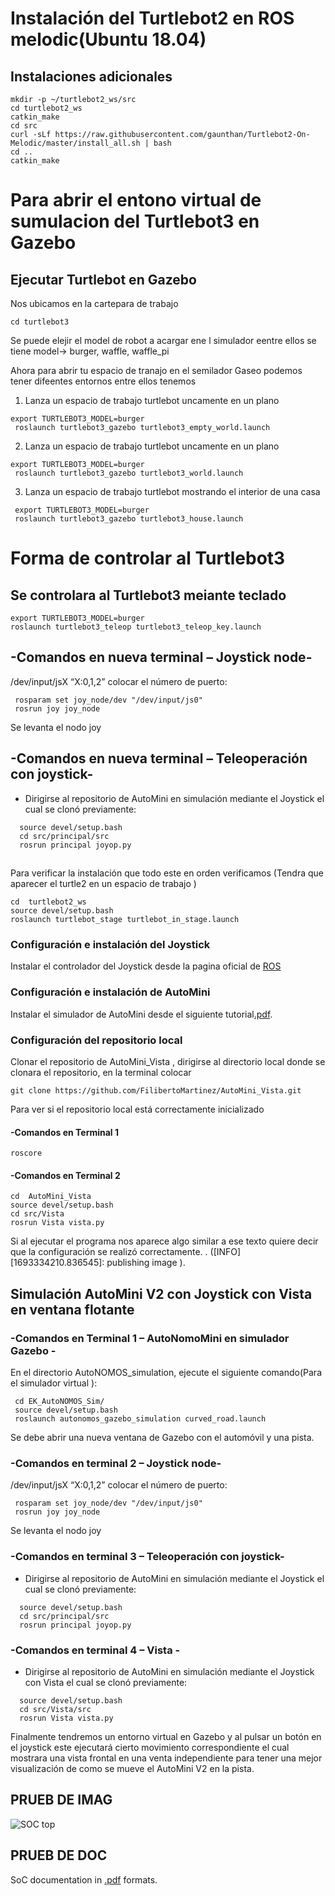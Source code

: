 


#  Instalación del Turtlebot2 en ROS melodic(Ubuntu 18.04)

## Instalaciones adicionales


```
mkdir -p ~/turtlebot2_ws/src
cd turtlebot2_ws
catkin_make
cd src
curl -sLf https://raw.githubusercontent.com/gaunthan/Turtlebot2-On-Melodic/master/install_all.sh | bash
cd ..
catkin_make

```




#                 Para abrir el entono virtual de sumulacion del Turtlebot3 en Gazebo


##  Ejecutar Turtlebot en Gazebo

Nos ubicamos en la cartepara de trabajo

```
cd turtlebot3
```

Se puede elejir el model de robot a acargar ene l simulador eentre ellos se tiene model-> burger, waffle, waffle_pi

Ahora para abrir tu espacio de tranajo en el semilador Gaseo podemos tener difeentes entornos entre ellos tenemos

1. Lanza un espacio de trabajo turtlebot uncamente en un plano
 ```
export TURTLEBOT3_MODEL=burger
  roslaunch turtlebot3_gazebo turtlebot3_empty_world.launch     
```
2. Lanza un espacio de trabajo turtlebot uncamente en un plano
```
export TURTLEBOT3_MODEL=burger
 roslaunch turtlebot3_gazebo turtlebot3_world.launch           
```

3. Lanza un espacio de trabajo turtlebot mostrando el interior de una casa

```
 export TURTLEBOT3_MODEL=burger
 roslaunch turtlebot3_gazebo turtlebot3_house.launch         
```

#                 Forma de controlar al Turtlebot3 
##  Se controlara al Turtlebot3 meiante teclado
```
export TURTLEBOT3_MODEL=burger
roslaunch turtlebot3_teleop turtlebot3_teleop_key.launch
```


## -Comandos en nueva terminal  – Joystick node-

 /dev/input/jsX “X:0,1,2” colocar el número de puerto:
```
 rosparam set joy_node/dev "/dev/input/js0"
 rosrun joy joy_node                        
```

  Se levanta el nodo joy
 
## -Comandos en nueva terminal – Teleoperación con joystick-


- Dirigirse al  repositorio de AutoMini en simulación  mediante el Joystick el cual se  clonó previamente:

```
  source devel/setup.bash
  cd src/principal/src 
  rosrun principal joyop.py
```



###
###
##
##
###
###










Para verificar la instalación que todo este en orden verificamos 
(Tendra que aparecer el turtle2 en un espacio de trabajo )
```
cd  turtlebot2_ws
source devel/setup.bash
roslaunch turtlebot_stage turtlebot_in_stage.launch
```


### Configuración e instalación del Joystick

Instalar el controlador del Joystick desde la pagina oficial de [ROS](http://wiki.ros.org/joy/Tutorials/ConfiguringALinuxJoystick#Installing)

### Configuración e instalación de AutoMini

Instalar el simulador de AutoMini desde el siguiente tutorial[.pdf](Documentos_de_instalación/Instalación_Simulador_GazeboAUTONOMOUS.pdf).

### Configuración del repositorio local   

Clonar el repositorio de AutoMini_Vista , dirigirse al directorio local donde se clonara el repositorio, en la terminal colocar

```
git clone https://github.com/FilibertoMartinez/AutoMini_Vista.git   
```
Para ver si el repositorio local está correctamente inicializado
#### -Comandos en Terminal 1

```
roscore  
```
#### -Comandos en Terminal 2
```
cd  AutoMini_Vista
source devel/setup.bash
cd src/Vista
rosrun Vista vista.py   
```
Si al ejecutar el programa nos aparece algo similar a ese texto quiere decir que la configuración se realizó correctamente. . ([INFO] [1693334210.836545]: publishing image  ).



##  Simulación AutoMini V2 con Joystick con Vista en ventana flotante


### -Comandos en Terminal 1  – AutoNomoMini en simulador Gazebo -

 En el directorio AutoNOMOS_simulation, ejecute el siguiente comando(Para el simulador virtual ):

```
 cd EK_AutoNOMOS_Sim/
 source devel/setup.bash
 roslaunch autonomos_gazebo_simulation curved_road.launch
```

Se debe abrir una nueva ventana de Gazebo con el automóvil y una pista.


### -Comandos en terminal 2 – Joystick node-

 /dev/input/jsX “X:0,1,2” colocar el número de puerto:
```
 rosparam set joy_node/dev "/dev/input/js0"
 rosrun joy joy_node                        
```

  Se levanta el nodo joy
 
### -Comandos en terminal 3 – Teleoperación con joystick-


- Dirigirse al  repositorio de AutoMini en simulación  mediante el Joystick el cual se  clonó previamente:

```
  source devel/setup.bash
  cd src/principal/src 
  rosrun principal joyop.py
```

### -Comandos en terminal 4 – Vista -


- Dirigirse al  repositorio de AutoMini en simulación  mediante el Joystick con Vista el cual se  clonó previamente:

```
  source devel/setup.bash
  cd src/Vista/src 
  rosrun Vista vista.py
```

Finalmente tendremos un entorno virtual en Gazebo y al pulsar un botón en el joystick este ejecutará cierto movimiento correspondiente el cual mostrara una vista frontal en una venta independiente para tener una mejor visualización de como se mueve el AutoMini V2 en la pista.






## PRUEB DE IMAG

![SOC top](docs/doxygen/pics/soc_top_v5.png)


## PRUEB DE DOC

SoC documentation in [.pdf](docs/riscv_vhdl_trm.pdf) formats.












